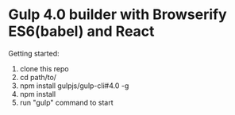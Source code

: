 # Gulp 4.0 builder with Browserify ES6(babel) and React





Getting started:

1. clone this repo
2. cd path/to/
3. npm install gulpjs/gulp-cli#4.0 -g
4. npm install
5. run "gulp" command to start
